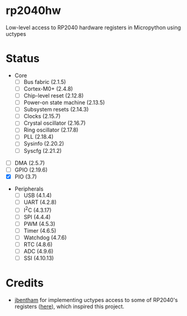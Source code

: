 # rp2040hw
Low-level access to RP2040 hardware registers in Micropython using uctypes

# Status
- Core
  - [ ] Bus fabric (2.1.5)
  - [ ] Cortex-M0+  (2.4.8)
  - [ ] Chip-level reset (2.12.8)
  - [ ] Power-on state machine (2.13.5)
  - [ ] Subsystem resets (2.14.3)
  - [ ] Clocks (2.15.7)
  - [ ] Crystal oscillator (2.16.7)
  - [ ] Ring oscillator (2.17.8)
  - [ ] PLL (2.18.4)
  - [ ] Sysinfo (2.20.2)
  - [ ] Syscfg (2.21.2)
- [ ] DMA (2.5.7)
- [ ] GPIO (2.19.6)
- [x] PIO (3.7)
- Peripherals
  - [ ] USB (4.1.4)
  - [ ] UART (4.2.8)
  - [ ] I<sup>2</sup>C (4.3.17)
  - [ ] SPI (4.4.4)
  - [ ] PWM (4.5.3)
  - [ ] Timer (4.6.5)
  - [ ] Watchdog (4.7.6)
  - [ ] RTC (4.8.6)
  - [ ] ADC (4.9.6)
  - [ ] SSI (4.10.13)

# Credits
- [jbentham] for implementing uctypes access to some of RP2040's registers ([here][rpi_devices]), which inspired this project.

[jbentham]: https://github.com/jbentham
[rpi_devices]: https://github.com/jbentham/pico/blob/main/rp_devices.py